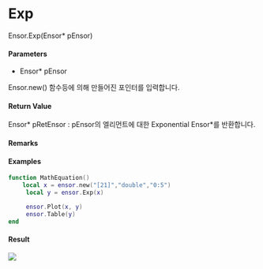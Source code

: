 # Exp

Ensor.Exp\(Ensor\* pEnsor\)

#### Parameters

* Ensor\* pEnsor

Ensor.new\(\) 함수등에 의해 만들어진 포인터를 입력합니다.

#### Return Value

Ensor\* pRetEnsor : pEnsor의 엘리먼트에 대한 Exponential Ensor\*를 반환합니다.

#### Remarks



#### Examples

```lua
function MathEquation()
    local x = ensor.new("[21]","double","0:5")
     local y = ensor.Exp(x)

     ensor.Plot(x, y)
     ensor.Table(y)
end
```

#### Result

![](/MathAPI/ExpResult.png)

